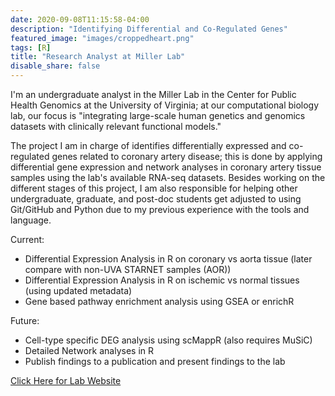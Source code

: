 ```yaml
---
date: 2020-09-08T11:15:58-04:00
description: "Identifying Differential and Co-Regulated Genes"
featured_image: "images/croppedheart.png"
tags: [R]
title: "Research Analyst at Miller Lab"
disable_share: false
---
```


I'm an undergraduate analyst in the Miller Lab in the Center for Public Health Genomics at the University of Virginia; at our computational biology lab, our focus is "integrating large-scale human genetics and genomics datasets with clinically relevant functional models."

The project I am in charge of identifies differentially expressed and co-regulated genes related to coronary artery disease; this is done by applying differential gene expression and network analyses in coronary artery tissue samples using the lab's available RNA-seq datasets. Besides working on the different stages of this project, I am also responsible for helping other undergraduate, graduate, and post-doc students get adjusted to using Git/GitHub and Python due to my previous experience with the tools and language.

Current:
- Differential Expression Analysis in R on coronary vs aorta tissue (later compare with non-UVA STARNET samples (AOR))
- Differential Expression Analysis in R on ischemic vs normal tissues (using updated metadata)
- Gene based pathway enrichment analysis using GSEA or enrichR

Future:
- Cell-type specific DEG analysis using scMappR (also requires MuSiC)
- Detailed Network analyses in R
- Publish findings to a publication and present findings to the lab

[Click Here for Lab Website](http://millerlab.org/)
